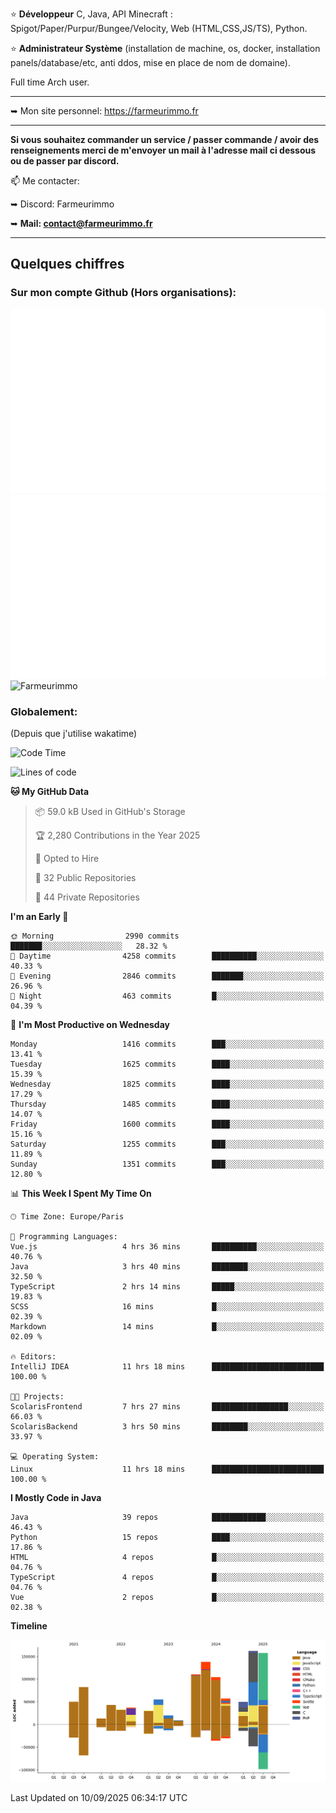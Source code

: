 ⭐ **Développeur** C, Java, API Minecraft : Spigot/Paper/Purpur/Bungee/Velocity, Web (HTML,CSS,JS/TS), Python.

⭐ **Administrateur Système** (installation de machine, os, docker, installation panels/database/etc, anti ddos, mise en place de nom de domaine).

Full time Arch user.

---

➥ Mon site personnel: https://farmeurimmo.fr

---

**Si vous souhaitez commander un service / passer commande / avoir des renseignements merci de m'envoyer un mail à l'adresse mail ci dessous ou de passer par discord.**

📫 Me contacter:
 
   ➥ Discord: Farmeurimmo
   
   ➥ **Mail: contact@farmeurimmo.fr**

---
## Quelques chiffres

### Sur mon compte Github (Hors organisations):

<a href="https://github.com/Farmeurimmo/github-stats">
<img src="https://github.com/Farmeurimmo/github-stats/blob/master/generated/overview.svg#gh-dark-mode-only" />
<img src="https://github.com/Farmeurimmo/github-stats/blob/master/generated/languages.svg#gh-dark-mode-only" />
</a>

<img src="https://komarev.com/ghpvc/?username=Farmeurimmo" alt="Farmeurimmo" />

### Globalement:

(Depuis que j'utilise wakatime)
<!--START_SECTION:waka-->
![Code Time](http://img.shields.io/badge/Code%20Time-2%2C440%20hrs%2019%20mins-blue)

![Lines of code](https://img.shields.io/badge/From%20Hello%20World%20I%27ve%20Written-1.2%20million%20lines%20of%20code-blue)

**🐱 My GitHub Data** 

> 📦 59.0 kB Used in GitHub's Storage 
 > 
> 🏆 2,280 Contributions in the Year 2025
 > 
> 💼 Opted to Hire
 > 
> 📜 32 Public Repositories 
 > 
> 🔑 44 Private Repositories 
 > 
**I'm an Early 🐤** 

```text
🌞 Morning                2990 commits        ███████░░░░░░░░░░░░░░░░░░   28.32 % 
🌆 Daytime                4258 commits        ██████████░░░░░░░░░░░░░░░   40.33 % 
🌃 Evening                2846 commits        ███████░░░░░░░░░░░░░░░░░░   26.96 % 
🌙 Night                  463 commits         █░░░░░░░░░░░░░░░░░░░░░░░░   04.39 % 
```
📅 **I'm Most Productive on Wednesday** 

```text
Monday                   1416 commits        ███░░░░░░░░░░░░░░░░░░░░░░   13.41 % 
Tuesday                  1625 commits        ████░░░░░░░░░░░░░░░░░░░░░   15.39 % 
Wednesday                1825 commits        ████░░░░░░░░░░░░░░░░░░░░░   17.29 % 
Thursday                 1485 commits        ████░░░░░░░░░░░░░░░░░░░░░   14.07 % 
Friday                   1600 commits        ████░░░░░░░░░░░░░░░░░░░░░   15.16 % 
Saturday                 1255 commits        ███░░░░░░░░░░░░░░░░░░░░░░   11.89 % 
Sunday                   1351 commits        ███░░░░░░░░░░░░░░░░░░░░░░   12.80 % 
```


📊 **This Week I Spent My Time On** 

```text
🕑︎ Time Zone: Europe/Paris

💬 Programming Languages: 
Vue.js                   4 hrs 36 mins       ██████████░░░░░░░░░░░░░░░   40.76 % 
Java                     3 hrs 40 mins       ████████░░░░░░░░░░░░░░░░░   32.50 % 
TypeScript               2 hrs 14 mins       █████░░░░░░░░░░░░░░░░░░░░   19.83 % 
SCSS                     16 mins             █░░░░░░░░░░░░░░░░░░░░░░░░   02.39 % 
Markdown                 14 mins             █░░░░░░░░░░░░░░░░░░░░░░░░   02.09 % 

🔥 Editors: 
IntelliJ IDEA            11 hrs 18 mins      █████████████████████████   100.00 % 

🐱‍💻 Projects: 
ScolarisFrontend         7 hrs 27 mins       █████████████████░░░░░░░░   66.03 % 
ScolarisBackend          3 hrs 50 mins       ████████░░░░░░░░░░░░░░░░░   33.97 % 

💻 Operating System: 
Linux                    11 hrs 18 mins      █████████████████████████   100.00 % 
```

**I Mostly Code in Java** 

```text
Java                     39 repos            ████████████░░░░░░░░░░░░░   46.43 % 
Python                   15 repos            ████░░░░░░░░░░░░░░░░░░░░░   17.86 % 
HTML                     4 repos             █░░░░░░░░░░░░░░░░░░░░░░░░   04.76 % 
TypeScript               4 repos             █░░░░░░░░░░░░░░░░░░░░░░░░   04.76 % 
Vue                      2 repos             █░░░░░░░░░░░░░░░░░░░░░░░░   02.38 % 
```



**Timeline**

![Lines of Code chart](https://raw.githubusercontent.com/Farmeurimmo/Farmeurimmo/main/assets/bar_graph.png)


 Last Updated on 10/09/2025 06:34:17 UTC
<!--END_SECTION:waka-->
